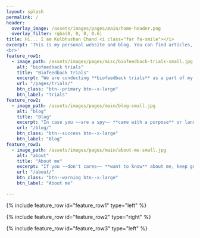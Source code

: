 ```yaml
---
layout: splash
permalink: /
header:
  overlay_image: /assets/images/pages/main/home-header.png
  overlay_filter: rgba(0, 0, 0, 0.6)
title: Hi... I am Kulbhushan Chand <i class="far fa-smile"></i>
excerpt: 'This is my personal website and blog. You can find articles, tutorials and brief excerpts (deltaX) pertaining to different topics like electronics, arduino, mythology, physics, humour, personal experience etc.. I hope you enjoy reading them. 
<br>'
feature_row1:
  - image_path: /assets/images/pages/misc/biofeedback-trials-small.jpg
    alt: "biofeedback trials"
    title: "Biofeedback Trials"
    excerpt: "We are conducting **biofeedback trials** as a part of my PhD research. For this we require your participation and welcome anyone one from NIT Jalandhar to be a part of the research. We assure that it will be an **awesome learning experience** for you too. In case you want to be the participant or want to know about the trials, ***click below to know more...***"
    url: "/pages/trials/"
    btn_class: "btn--primary btn--x-large"
    btn_label: "Trials"
feature_row2:
  - image_path: /assets/images/pages/main/blog-small.jpg
    alt: "blog"
    title: "Blog"
    excerpt: "In case you ~~are a spy~~ **came with a purpose** or landed on this website ~~mistakenly~~ **out of curiosity**, I recommend reading the articles in my blog..."
    url: "/blog/"
    btn_class: "btn--success btn--x-large"
    btn_label: "Blog"
feature_row3:
  - image_path: /assets/images/pages/main/about-me-small.jpg
    alt: "about"
    title: "About me"
    excerpt: "If you ~~don't cares~~ **want to know** about me, keep going... There are a lot of topics from different fields, we can discuss about or collaborate on projects." 
    url: "/about/"
    btn_class: "btn--warning btn--x-large"
    btn_label: "About me"

---
```


{% include feature_row id="feature_row1" type="left" %}

{% include feature_row id="feature_row2" type="right" %}

{% include feature_row id="feature_row3" type="left" %}